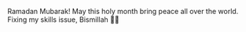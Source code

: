 Ramadan Mubarak! May this holy month bring peace all over the world.
Fixing my skills issue, Bismillah 🫡💪

<!---
Help me find my blindspots, please kindly send me email

- 👋 Hi, I’m @diprayogo, frameworks, tools, and packages/libs enthusiast. Bismillah, no more easy to be overwhelmed & distracted, let ADHD within my self being (Tech) Consultant/Product Manager. 
- 👀 I’m interested in tech
- 🌱 I’m currently learning Web Development and AI/ML
- 💞️ I’m looking to collaborate on Projects
- 📫 How to reach me? Email me diprayogo45@gmail.com

diprayogo/diprayogo is a ✨ special ✨ repository because its `README.md` (this file) appears on your GitHub profile.
You can click the Preview link to take a look at your changes.
--->
